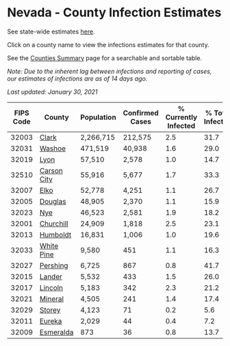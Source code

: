 # Nevada - County Infection Estimates

See state-wide estimates [here](/infections/us-nv).

Click on a county name to view the infections estimates for that county.

See the [Counties Summary](/infections/summary-counties) page for a searchable and sortable table.

*Note: Due to the inherent lag between infections and reporting of cases, our estimates of infections are as of 14 days ago.*

*Last updated: January 30, 2021*

|   FIPS Code |                     County |   Population |   Confirmed Cases |   % Currently Infected |   % Total Infected |
|-------------|----------------------------|--------------|-------------------|------------------------|--------------------|
|       32003 |             [Clark](clark) |    2,266,715 |           212,575 |                    2.5 |               31.7 |
|       32031 |           [Washoe](washoe) |      471,519 |            40,938 |                    1.6 |               29.0 |
|       32019 |               [Lyon](lyon) |       57,510 |             2,578 |                    1.0 |               14.7 |
|       32510 | [Carson City](carson-city) |       55,916 |             5,677 |                    1.7 |               33.3 |
|       32007 |               [Elko](elko) |       52,778 |             4,251 |                    1.1 |               26.7 |
|       32005 |         [Douglas](douglas) |       48,905 |             2,370 |                    1.1 |               15.9 |
|       32023 |                 [Nye](nye) |       46,523 |             2,581 |                    1.9 |               18.2 |
|       32001 |     [Churchill](churchill) |       24,909 |             1,818 |                    2.5 |               23.1 |
|       32013 |       [Humboldt](humboldt) |       16,831 |             1,006 |                    1.0 |               19.6 |
|       32033 |   [White Pine](white-pine) |        9,580 |               451 |                    1.1 |               16.3 |
|       32027 |       [Pershing](pershing) |        6,725 |               867 |                    0.8 |               41.7 |
|       32015 |           [Lander](lander) |        5,532 |               433 |                    1.5 |               26.0 |
|       32017 |         [Lincoln](lincoln) |        5,183 |               342 |                    2.3 |               21.2 |
|       32021 |         [Mineral](mineral) |        4,505 |               241 |                    1.4 |               17.4 |
|       32029 |           [Storey](storey) |        4,123 |                71 |                    0.2 |                5.6 |
|       32011 |           [Eureka](eureka) |        2,029 |                44 |                    0.4 |                7.2 |
|       32009 |     [Esmeralda](esmeralda) |          873 |                36 |                    0.8 |               13.7 |